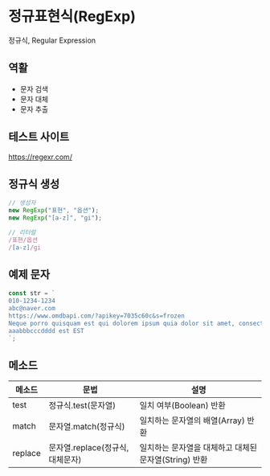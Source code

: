 # 정규표현식(RegExp)

정규식, Regular Expression

## 역활

- 문자 검색
- 문자 대체
- 문자 추출

## 테스트 사이트

https://regexr.com/

## 정규식 생성

```js
// 생성자
new RegExp("표현", "옵션");
new RegExp("[a-z]", "gi");

// 리터럴
/표현/옵션
/[a-z]/gi
```

## 예제 문자

```js
const str = `
010-1234-1234
abc@naver.com
https://www.omdbapi.com/?apikey=7035c60c&s=frozen
Neque porro quisquam est qui dolorem ipsum quia dolor sit amet, consectetur, adipisci velit...
aaabbbcccdddd est EST
`;
```

## 메소드

| 메소드  | 문법                            | 설명                                                  |
| ------- | ------------------------------- | ----------------------------------------------------- |
| test    | 정규식.test(문자열)             | 일치 여부(Boolean) 반환                               |
| match   | 문자열.match(정규식)            | 일치하는 문자열의 배열(Array) 반환                    |
| replace | 문자열.replace(정규식,대체문자) | 일치하는 문자열을 대체하고 대체된 문자열(String) 반환 |
